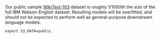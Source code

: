 Our public sample
[WikiText-103](https://developer.ibm.com/exchanges/data/all/wikitext-103/)
dataset is roughly 1/1000th the size of the full IBM Watson-English
dataset.  Resulting models will be overfitted, and should not be
expected to perform well as general-purpose downstream language
models.

```shell
export S3_DATA=public
```
